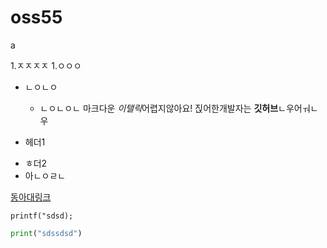 # oss55
a

1.ㅈㅈㅈㅈ
 1.ㅇㅇㅇ

* ㄴㅇㄴㅇ

   + ㄴㅇㄴㅇㄴ
마크다운 *이탤릭*어렵지않아요!
짅어한개발자는 **깃허브**ㄴ우어ㅝㄴ우

 + 헤더1
- ㅎ더2
- 아ㄴㅇㄹㄴ

[동아대링크](http://www.donga.ac.kr)

`printf("sdsd);`

```python
print("sdssdsd")
